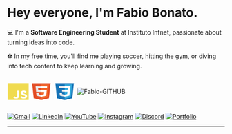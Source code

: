 # Hey everyone, I'm Fabio Bonato.  

💻 I'm a **Software Engineering Student** at Instituto Infnet, passionate about turning ideas into code.

⚽ In my free time, you'll find me playing soccer, hitting the gym, or diving into tech content to keep learning and growing.

<div style="display: inline_block"><br>
 
  <img align="center" alt="Fabio-Js" height="40" width="50" src="https://raw.githubusercontent.com/devicons/devicon/master/icons/javascript/javascript-plain.svg">
 
  <img align="center" alt="Fabio-HTML" height="40" width="50" src="https://raw.githubusercontent.com/devicons/devicon/master/icons/html5/html5-original.svg">
 
  <img align="center" alt="Fabio-CSS" height="40" width="50" src="https://raw.githubusercontent.com/devicons/devicon/master/icons/css3/css3-original.svg">

  <img align="center" alt="Fabio-GITHUB" height="45" width="55" src="https://raw.githubusercontent.com/gauravghongde/social-icons/9d939e1c5b7ea4a24ac39c3e4631970c0aa1b920/SVG/Color/Github.svg">
 
</div>

  ##

[![Gmail](https://img.shields.io/badge/Gmail-D14836?style=for-the-badge&logo=gmail&logoColor=white)](mailto:fbonato9@gmail.com)
[![LinkedIn](https://img.shields.io/badge/LinkedIn-0077B5?style=for-the-badge&logo=linkedin&logoColor=white)](https://www.linkedin.com/in/fbonato/)
[![YouTube](https://img.shields.io/badge/YouTube-FF0000?style=for-the-badge&logo=youtube&logoColor=white)](https://www.youtube.com/@fbonat0)
[![Instagram](https://img.shields.io/badge/Instagram-E4405F?style=for-the-badge&logo=instagram&logoColor=white)](https://www.instagram.com/fbonatto1/)
[![Discord](https://img.shields.io/badge/Discord-5865F2?style=for-the-badge&logo=discord&logoColor=white)](https://discordapp.com/users/biinhow)
[![Portfolio](https://img.shields.io/badge/Portfolio-255E63?style=for-the-badge&logo=About.me&logoColor=white)](https://portfolio-fabio-bonato.vercel.app/)

---
